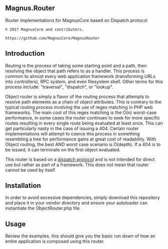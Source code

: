 ## Magnus.Router

Router implementations for MagnusCore based on Dispatch protocol

    © 2017 MagnusCore and contributors.

    https://github.com/MagnusCore/MagnusRouter



Introduction
------------

Routing is the process of taking some starting point and a path, then resolving the object that path refers to as a handler. This process is common to almost every web application framework (transforming URLs into controllers), RPC system, and even filesystem shell. Other terms for this process include: "traversal", "dispatch", or "lookup".

Object router is simply a flavor of the routing process that attempts to resolve path elements as a chain of object attributes. This is contrary to the typical routing process involving the use of regex matching in PHP web frameworks. The main cost of this regex matching is the O(n) worst-case performance, in some cases the router continues to seek for more specific routes resulting in every single route being evaluated at least once. This can get particularly nasty in the case of issuing a 404. Certain router implementations will attempt to coerce this process in something resembling a tree for performance gains at great cost of readability. With Object routing, the best AND worst case scenario is O(depth). If a 404 is to be issued, it can terminate on the first object evaluated.

This router is based on a [dispatch protocol](https://github.com/marrow/Webcore/wiki/Dispatch-Protocol) and is not intended for direct use but rather as part of a framework. This does not mean that router cannot be used by itself.

Installation
------------

In order to avoid excessive dependencies, simply download this repository and place it in your vendor directory and ensure your autoloader can instantiate the ObjectRouter.php file.

Usage
-----

Review the examples, this should give you the basic run down of how an entire application is composed using this router.
